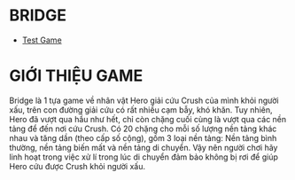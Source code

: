 # **BRIDGE**
- [Test Game](#)
# GIỚI THIỆU GAME
  Bridge là 1 tựa game về nhân vật Hero giải cứu Crush của mình khỏi người xấu, trên con đường giải cứu có rất nhiều cạm bẫy, khó khăn. Tuy nhiên, Hero đã vượt qua hầu như hết, chỉ còn chặng cuối cùng
  là vượt qua các nền tảng để đến nơi cứu Crush.
  Có 20 chặng cho mỗi số lượng nền tảng khác nhau và tăng dần (theo cấp số cộng), gồm 3 loại nền tảng: Nền tảng bình thường, nền tảng biến mất và nền tảng di chuyển. 
  Vậy nên người chơi hãy linh hoạt trong việc xử lí trong lúc di chuyển đảm bảo không bị rơi để giúp Hero cứu được Crush khỏi người xấu.
  
